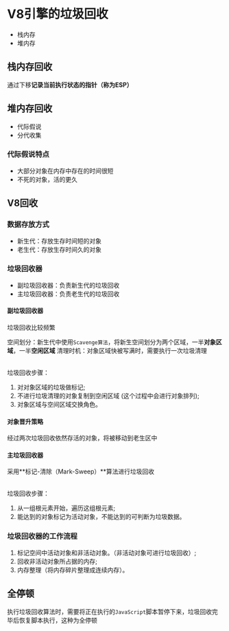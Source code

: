 # V8引擎的垃圾回收
- 栈内存
- 堆内存

## 栈内存回收
通过下移**记录当前执行状态的指针（称为ESP）**

## 堆内存回收
- 代际假说
- 分代收集

### 代际假说特点
- 大部分对象在内存中存在的时间很短
- 不死的对象，活的更久

## V8回收

### 数据存放方式
- 新生代：存放生存时间短的对象
- 老生代：存放生存时间久的对象

### 垃圾回收器
- 副垃圾回收器：负责新生代的垃圾回收
- 主垃圾回收器：负责老生代的垃圾回收

#### 副垃圾回收器
垃圾回收比较频繁

空间划分：新生代中使用`Scavenge算法`，将新生空间划分为两个区域，一半**对象区域**，一半**空闲区域**
清理时机：对象区域快被写满时，需要执行一次垃圾清理
<br />
<br />

垃圾回收步骤：
1. 对对象区域的垃圾做标记;
2. 不进行垃圾清理的对象复制到空闲区域 (这个过程中会进行对象排列);
3. 对象区域与空间区域交换角色。

#### 对象晋升策略
经过两次垃圾回收依然存活的对象，将被移动到老生区中

#### 主垃圾回收器
采用**标记-清除（Mark-Sweep）**算法进行垃圾回收
<br />
<br />

垃圾回收步骤：
1. 从一组根元素开始，遍历这组根元素;
2. 能达到的对象标记为活动对象，不能达到的可判断为垃圾数据。

### 垃圾回收器的工作流程
1. 标记空间中活动对象和非活动对象。（非活动对象可进行垃圾回收）;
2. 回收非活动对象所占据的内存;
3. 内存整理（将内存碎片整理成连续内存）。

## 全停顿
执行垃圾回收算法时，需要将正在执行的`JavaScript`脚本暂停下来，垃圾回收完毕后恢复脚本执行，这种为全停顿


